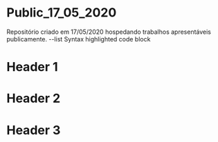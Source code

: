 # Public_17_05_2020
Repositório criado em 17/05/2020 hospedando trabalhos apresentáveis publicamente.
--list
Syntax highlighted code block
# Header 1
# Header 2
# Header 3




